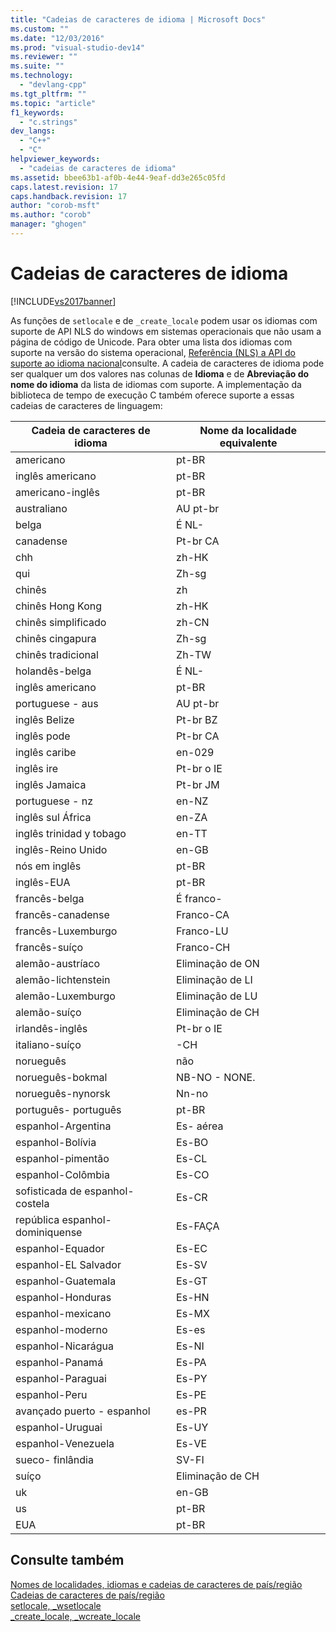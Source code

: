 ```yaml
---
title: "Cadeias de caracteres de idioma | Microsoft Docs"
ms.custom: ""
ms.date: "12/03/2016"
ms.prod: "visual-studio-dev14"
ms.reviewer: ""
ms.suite: ""
ms.technology: 
  - "devlang-cpp"
ms.tgt_pltfrm: ""
ms.topic: "article"
f1_keywords: 
  - "c.strings"
dev_langs: 
  - "C++"
  - "C"
helpviewer_keywords: 
  - "cadeias de caracteres de idioma"
ms.assetid: bbee63b1-af0b-4e44-9eaf-dd3e265c05fd
caps.latest.revision: 17
caps.handback.revision: 17
author: "corob-msft"
ms.author: "corob"
manager: "ghogen"
---
```

# Cadeias de caracteres de idioma
[!INCLUDE[vs2017banner](../assembler/inline/includes/vs2017banner.md)]

As funções de `setlocale` e de `_create_locale` podem usar os idiomas com suporte de API NLS do windows em sistemas operacionais que não usam a página de código de Unicode.  Para obter uma lista dos idiomas com suporte na versão do sistema operacional, [Referência \(NLS\) a API do suporte ao idioma nacional](http://msdn.microsoft.com/goglobal/bb896001.aspx)consulte.  A cadeia de caracteres de idioma pode ser qualquer um dos valores nas colunas de **Idioma** e de **Abreviação do nome do idioma** da lista de idiomas com suporte.  A implementação da biblioteca de tempo de execução C também oferece suporte a essas cadeias de caracteres de linguagem:  
  
|Cadeia de caracteres de idioma|Nome da localidade equivalente|  
|------------------------------------|------------------------------------|  
|americano|pt\-BR|  
|inglês americano|pt\-BR|  
|americano\-inglês|pt\-BR|  
|australiano|AU pt\-br|  
|belga|É NL\-|  
|canadense|Pt\-br CA|  
|chh|zh\-HK|  
|qui|Zh\-sg|  
|chinês|zh|  
|chinês Hong Kong|zh\-HK|  
|chinês simplificado|zh\-CN|  
|chinês cingapura|Zh\-sg|  
|chinês tradicional|Zh\-TW|  
|holandês\-belga|É NL\-|  
|inglês americano|pt\-BR|  
|portuguese \- aus|AU pt\-br|  
|inglês Belize|Pt\-br BZ|  
|inglês pode|Pt\-br CA|  
|inglês caribe|en\-029|  
|inglês ire|Pt\-br o IE|  
|inglês Jamaica|Pt\-br JM|  
|portuguese \- nz|en\-NZ|  
|inglês sul África|en\-ZA|  
|inglês trinidad y tobago|en\-TT|  
|inglês\-Reino Unido|en\-GB|  
|nós em inglês|pt\-BR|  
|inglês\-EUA|pt\-BR|  
|francês\-belga|É franco\-|  
|francês\-canadense|Franco\-CA|  
|francês\-Luxemburgo|Franco\-LU|  
|francês\-suíço|Franco\-CH|  
|alemão\-austríaco|Eliminação de ON|  
|alemão\-lichtenstein|Eliminação de LI|  
|alemão\-Luxemburgo|Eliminação de LU|  
|alemão\-suíço|Eliminação de CH|  
|irlandês\-inglês|Pt\-br o IE|  
|italiano\-suíço|\-CH|  
|norueguês|não|  
|norueguês\-bokmal|NB\-NO \- NONE.|  
|norueguês\-nynorsk|Nn\-no|  
|português\- português|pt\-BR|  
|espanhol\-Argentina|Es\- aérea|  
|espanhol\-Bolívia|Es\-BO|  
|espanhol\-pimentão|Es\-CL|  
|espanhol\-Colômbia|Es\-CO|  
|sofisticada de espanhol\- costela|Es\-CR|  
|república espanhol\-dominiquense|Es\-FAÇA|  
|espanhol\-Equador|Es\-EC|  
|espanhol\-EL Salvador|Es\-SV|  
|espanhol\-Guatemala|Es\-GT|  
|espanhol\-Honduras|Es\-HN|  
|espanhol\-mexicano|Es\-MX|  
|espanhol\-moderno|Es\-es|  
|espanhol\-Nicarágua|Es\-NI|  
|espanhol\-Panamá|Es\-PA|  
|espanhol\-Paraguai|Es\-PY|  
|espanhol\-Peru|Es\-PE|  
|avançado puerto \- espanhol|es\-PR|  
|espanhol\-Uruguai|Es\-UY|  
|espanhol\-Venezuela|Es\-VE|  
|sueco\- finlândia|SV\-FI|  
|suíço|Eliminação de CH|  
|uk|en\-GB|  
|us|pt\-BR|  
|EUA|pt\-BR|  
  
## Consulte também  
 [Nomes de localidades, idiomas e cadeias de caracteres de país\/região](../c-runtime-library/locale-names-languages-and-country-region-strings.md)   
 [Cadeias de caracteres de país\/região](../c-runtime-library/country-region-strings.md)   
 [setlocale, \_wsetlocale](../Topic/setlocale,%20_wsetlocale.md)   
 [\_create\_locale, \_wcreate\_locale](../c-runtime-library/reference/create-locale-wcreate-locale.md)